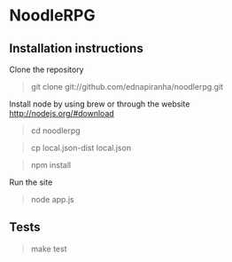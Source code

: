 # NoodleRPG

## Installation instructions

Clone the repository

> git clone git://github.com/ednapiranha/noodlerpg.git

Install node by using brew or through the website http://nodejs.org/#download

> cd noodlerpg

> cp local.json-dist local.json

> npm install

Run the site

> node app.js

## Tests

> make test